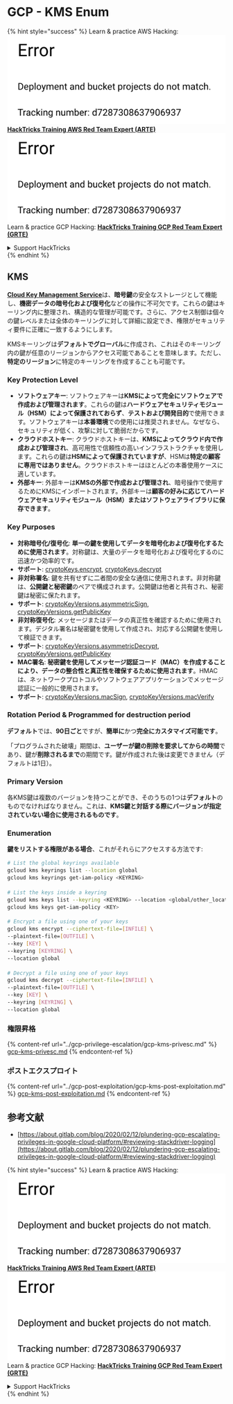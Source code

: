 # GCP - KMS Enum

{% hint style="success" %}
Learn & practice AWS Hacking:<img src="../../../.gitbook/assets/image (1) (1).png" alt="" data-size="line">[**HackTricks Training AWS Red Team Expert (ARTE)**](https://training.hacktricks.xyz/courses/arte)<img src="../../../.gitbook/assets/image (1) (1).png" alt="" data-size="line">\
Learn & practice GCP Hacking: <img src="../../../.gitbook/assets/image (2).png" alt="" data-size="line">[**HackTricks Training GCP Red Team Expert (GRTE)**<img src="../../../.gitbook/assets/image (2).png" alt="" data-size="line">](https://training.hacktricks.xyz/courses/grte)

<details>

<summary>Support HackTricks</summary>

* Check the [**subscription plans**](https://github.com/sponsors/carlospolop)!
* **Join the** 💬 [**Discord group**](https://discord.gg/hRep4RUj7f) or the [**telegram group**](https://t.me/peass) or **follow** us on **Twitter** 🐦 [**@hacktricks\_live**](https://twitter.com/hacktricks\_live)**.**
* **Share hacking tricks by submitting PRs to the** [**HackTricks**](https://github.com/carlospolop/hacktricks) and [**HackTricks Cloud**](https://github.com/carlospolop/hacktricks-cloud) github repos.

</details>
{% endhint %}

## KMS

[**Cloud Key Management Service**](https://cloud.google.com/kms/docs/)は、**暗号鍵**の安全なストレージとして機能し、**機密データの暗号化および復号化**などの操作に不可欠です。これらの鍵はキーリング内に整理され、構造的な管理が可能です。さらに、アクセス制御は個々の鍵レベルまたは全体のキーリングに対して詳細に設定でき、権限がセキュリティ要件に正確に一致するようにします。

KMSキーリングは**デフォルトでグローバル**に作成され、これはそのキーリング内の鍵が任意のリージョンからアクセス可能であることを意味します。ただし、**特定のリージョン**に特定のキーリングを作成することも可能です。

### Key Protection Level

* **ソフトウェアキー**: ソフトウェアキーは**KMSによって完全にソフトウェアで作成および管理されます**。これらの鍵は**ハードウェアセキュリティモジュール（HSM）によって保護されておらず**、**テストおよび開発目的**で使用できます。ソフトウェアキーは**本番環境**での使用には推奨されません。なぜなら、セキュリティが低く、攻撃に対して脆弱だからです。
* **クラウドホストキー**: クラウドホストキーは、**KMSによってクラウド内で作成および管理され**、高可用性で信頼性の高いインフラストラクチャを使用します。これらの鍵は**HSMによって保護されていますが**、HSMは**特定の顧客に専用ではありません**。クラウドホストキーはほとんどの本番使用ケースに適しています。
* **外部キー**: 外部キーは**KMSの外部で作成および管理され**、暗号操作で使用するためにKMSにインポートされます。外部キーは**顧客の好みに応じてハードウェアセキュリティモジュール（HSM）またはソフトウェアライブラリに保存できます**。

### Key Purposes

* **対称暗号化/復号化**: **単一の鍵を使用してデータを暗号化および復号化するために使用されます**。対称鍵は、大量のデータを暗号化および復号化するのに迅速かつ効率的です。
* **サポート**: [cryptoKeys.encrypt](https://cloud.google.com/kms/docs/reference/rest/v1/projects.locations.keyRings.cryptoKeys/encrypt), [cryptoKeys.decrypt](https://cloud.google.com/kms/docs/reference/rest/v1/projects.locations.keyRings.cryptoKeys/decrypt)
* **非対称署名**: 鍵を共有せずに二者間の安全な通信に使用されます。非対称鍵は、**公開鍵と秘密鍵**のペアで構成されます。公開鍵は他者と共有され、秘密鍵は秘密に保たれます。
* **サポート**: [cryptoKeyVersions.asymmetricSign](https://cloud.google.com/kms/docs/reference/rest/v1/projects.locations.keyRings.cryptoKeys.cryptoKeyVersions/asymmetricSign), [cryptoKeyVersions.getPublicKey](https://cloud.google.com/kms/docs/reference/rest/v1/projects.locations.keyRings.cryptoKeys.cryptoKeyVersions/getPublicKey)
* **非対称復号化**: メッセージまたはデータの真正性を確認するために使用されます。デジタル署名は秘密鍵を使用して作成され、対応する公開鍵を使用して検証できます。
* **サポート**: [cryptoKeyVersions.asymmetricDecrypt](https://cloud.google.com/kms/docs/reference/rest/v1/projects.locations.keyRings.cryptoKeys.cryptoKeyVersions/asymmetricDecrypt), [cryptoKeyVersions.getPublicKey](https://cloud.google.com/kms/docs/reference/rest/v1/projects.locations.keyRings.cryptoKeys.cryptoKeyVersions/getPublicKey)
* **MAC署名**: **秘密鍵を使用してメッセージ認証コード（MAC）を作成することにより、データの整合性と真正性を確保するために使用されます**。HMACは、ネットワークプロトコルやソフトウェアアプリケーションでメッセージ認証に一般的に使用されます。
* **サポート**: [cryptoKeyVersions.macSign](https://cloud.google.com/kms/docs/reference/rest/v1/projects.locations.keyRings.cryptoKeys.cryptoKeyVersions/macSign), [cryptoKeyVersions.macVerify](https://cloud.google.com/kms/docs/reference/rest/v1/projects.locations.keyRings.cryptoKeys.cryptoKeyVersions/macVerify)

### Rotation Period & Programmed for destruction period

**デフォルト**では、**90日ごと**ですが、**簡単に**かつ**完全にカスタマイズ可能です**。

「プログラムされた破壊」期間は、**ユーザーが鍵の削除を要求してからの時間**であり、鍵が**削除されるまで**の期間です。鍵が作成された後は変更できません（デフォルトは1日）。

### Primary Version

各KMS鍵は複数のバージョンを持つことができ、そのうちの1つは**デフォルト**のものでなければなりません。これは、**KMS鍵と対話する際にバージョンが指定されていない場合に使用されるものです**。

### Enumeration

**鍵をリストする権限がある場合**、これがそれらにアクセスする方法です:
```bash
# List the global keyrings available
gcloud kms keyrings list --location global
gcloud kms keyrings get-iam-policy <KEYRING>

# List the keys inside a keyring
gcloud kms keys list --keyring <KEYRING> --location <global/other_locations>
gcloud kms keys get-iam-policy <KEY>

# Encrypt a file using one of your keys
gcloud kms encrypt --ciphertext-file=[INFILE] \
--plaintext-file=[OUTFILE] \
--key [KEY] \
--keyring [KEYRING] \
--location global

# Decrypt a file using one of your keys
gcloud kms decrypt --ciphertext-file=[INFILE] \
--plaintext-file=[OUTFILE] \
--key [KEY] \
--keyring [KEYRING] \
--location global
```
### 権限昇格

{% content-ref url="../gcp-privilege-escalation/gcp-kms-privesc.md" %}
[gcp-kms-privesc.md](../gcp-privilege-escalation/gcp-kms-privesc.md)
{% endcontent-ref %}

### ポストエクスプロイト

{% content-ref url="../gcp-post-exploitation/gcp-kms-post-exploitation.md" %}
[gcp-kms-post-exploitation.md](../gcp-post-exploitation/gcp-kms-post-exploitation.md)
{% endcontent-ref %}

## 参考文献

* [https://about.gitlab.com/blog/2020/02/12/plundering-gcp-escalating-privileges-in-google-cloud-platform/#reviewing-stackdriver-logging](https://about.gitlab.com/blog/2020/02/12/plundering-gcp-escalating-privileges-in-google-cloud-platform/#reviewing-stackdriver-logging)

{% hint style="success" %}
Learn & practice AWS Hacking:<img src="../../../.gitbook/assets/image (1) (1).png" alt="" data-size="line">[**HackTricks Training AWS Red Team Expert (ARTE)**](https://training.hacktricks.xyz/courses/arte)<img src="../../../.gitbook/assets/image (1) (1).png" alt="" data-size="line">\
Learn & practice GCP Hacking: <img src="../../../.gitbook/assets/image (2).png" alt="" data-size="line">[**HackTricks Training GCP Red Team Expert (GRTE)**<img src="../../../.gitbook/assets/image (2).png" alt="" data-size="line">](https://training.hacktricks.xyz/courses/grte)

<details>

<summary>Support HackTricks</summary>

* Check the [**subscription plans**](https://github.com/sponsors/carlospolop)!
* **Join the** 💬 [**Discord group**](https://discord.gg/hRep4RUj7f) or the [**telegram group**](https://t.me/peass) or **follow** us on **Twitter** 🐦 [**@hacktricks\_live**](https://twitter.com/hacktricks\_live)**.**
* **Share hacking tricks by submitting PRs to the** [**HackTricks**](https://github.com/carlospolop/hacktricks) and [**HackTricks Cloud**](https://github.com/carlospolop/hacktricks-cloud) github repos.

</details>
{% endhint %}
